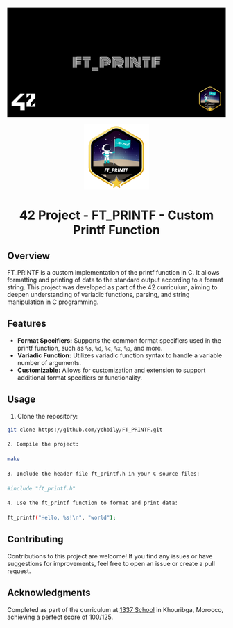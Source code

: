 ###

<p align="center">
  <img src="else/cover-ft_printf-bonus.png" alt="ft_printf cover"/>
</p>

<p align="center">
  <img src="else/ft_printfm.png" alt="ft_printf badge"/>
</p>
<h1 align="center">
 42 Project - FT_PRINTF - Custom Printf Function
</h1>

## Overview

FT_PRINTF is a custom implementation of the printf function in C. It allows formatting and printing of data to the standard output according to a format string. This project was developed as part of the 42 curriculum, aiming to deepen understanding of variadic functions, parsing, and string manipulation in C programming.

## Features

- **Format Specifiers:** Supports the common format specifiers used in the printf function, such as `%s`, `%d`, `%c`, `%x`, `%p`, and more.
- **Variadic Function:** Utilizes variadic function syntax to handle a variable number of arguments.
- **Customizable:** Allows for customization and extension to support additional format specifiers or functionality.

## Usage

1. Clone the repository:

```bash
git clone https://github.com/ychbily/FT_PRINTF.git

2. Compile the project:

make

3. Include the header file ft_printf.h in your C source files:

#include "ft_printf.h"

4. Use the ft_printf function to format and print data:

ft_printf("Hello, %s!\n", "world");
```
## Contributing
Contributions to this project are welcome! If you find any issues or have suggestions for improvements, feel free to open an issue or create a pull request.

## Acknowledgments

Completed as part of the curriculum at [1337 School](https://1337.ma/) in Khouribga, Morocco, achieving a perfect score of 100/125.
